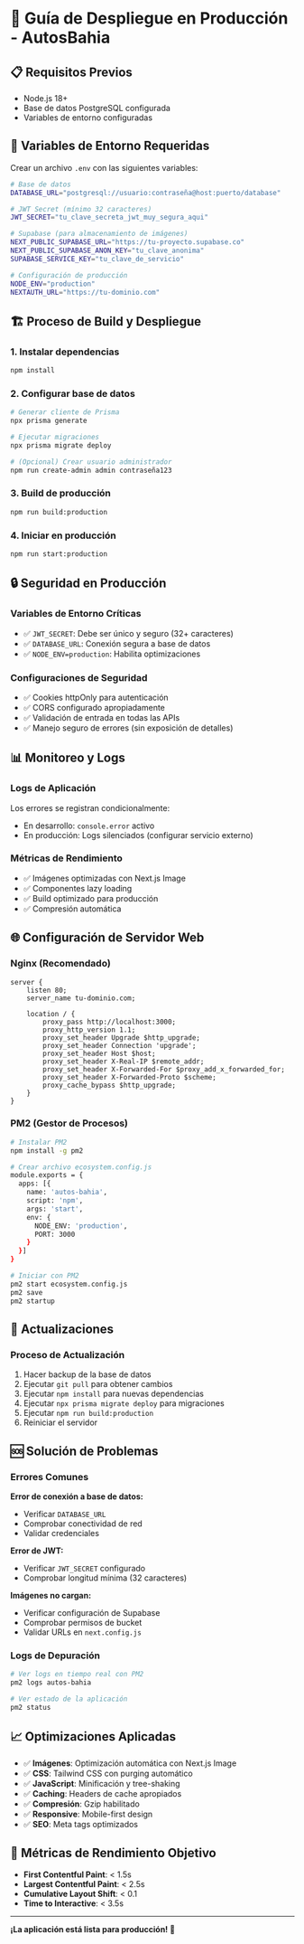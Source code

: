 # 🚀 Guía de Despliegue en Producción - AutosBahia

## 📋 Requisitos Previos

- Node.js 18+ 
- Base de datos PostgreSQL configurada
- Variables de entorno configuradas

## 🔧 Variables de Entorno Requeridas

Crear un archivo `.env` con las siguientes variables:

```bash
# Base de datos
DATABASE_URL="postgresql://usuario:contraseña@host:puerto/database"

# JWT Secret (mínimo 32 caracteres)
JWT_SECRET="tu_clave_secreta_jwt_muy_segura_aqui"

# Supabase (para almacenamiento de imágenes)
NEXT_PUBLIC_SUPABASE_URL="https://tu-proyecto.supabase.co"
NEXT_PUBLIC_SUPABASE_ANON_KEY="tu_clave_anonima"
SUPABASE_SERVICE_KEY="tu_clave_de_servicio"

# Configuración de producción
NODE_ENV="production"
NEXTAUTH_URL="https://tu-dominio.com"
```

## 🏗️ Proceso de Build y Despliegue

### 1. Instalar dependencias
```bash
npm install
```

### 2. Configurar base de datos
```bash
# Generar cliente de Prisma
npx prisma generate

# Ejecutar migraciones
npx prisma migrate deploy

# (Opcional) Crear usuario administrador
npm run create-admin admin contraseña123
```

### 3. Build de producción
```bash
npm run build:production
```

### 4. Iniciar en producción
```bash
npm run start:production
```

## 🔒 Seguridad en Producción

### Variables de Entorno Críticas
- ✅ `JWT_SECRET`: Debe ser único y seguro (32+ caracteres)
- ✅ `DATABASE_URL`: Conexión segura a base de datos
- ✅ `NODE_ENV=production`: Habilita optimizaciones

### Configuraciones de Seguridad
- ✅ Cookies httpOnly para autenticación
- ✅ CORS configurado apropiadamente
- ✅ Validación de entrada en todas las APIs
- ✅ Manejo seguro de errores (sin exposición de detalles)

## 📊 Monitoreo y Logs

### Logs de Aplicación
Los errores se registran condicionalmente:
- En desarrollo: `console.error` activo
- En producción: Logs silenciados (configurar servicio externo)

### Métricas de Rendimiento
- ✅ Imágenes optimizadas con Next.js Image
- ✅ Componentes lazy loading
- ✅ Build optimizado para producción
- ✅ Compresión automática

## 🌐 Configuración de Servidor Web

### Nginx (Recomendado)
```nginx
server {
    listen 80;
    server_name tu-dominio.com;
    
    location / {
        proxy_pass http://localhost:3000;
        proxy_http_version 1.1;
        proxy_set_header Upgrade $http_upgrade;
        proxy_set_header Connection 'upgrade';
        proxy_set_header Host $host;
        proxy_set_header X-Real-IP $remote_addr;
        proxy_set_header X-Forwarded-For $proxy_add_x_forwarded_for;
        proxy_set_header X-Forwarded-Proto $scheme;
        proxy_cache_bypass $http_upgrade;
    }
}
```

### PM2 (Gestor de Procesos)
```bash
# Instalar PM2
npm install -g pm2

# Crear archivo ecosystem.config.js
module.exports = {
  apps: [{
    name: 'autos-bahia',
    script: 'npm',
    args: 'start',
    env: {
      NODE_ENV: 'production',
      PORT: 3000
    }
  }]
}

# Iniciar con PM2
pm2 start ecosystem.config.js
pm2 save
pm2 startup
```

## 🔄 Actualizaciones

### Proceso de Actualización
1. Hacer backup de la base de datos
2. Ejecutar `git pull` para obtener cambios
3. Ejecutar `npm install` para nuevas dependencias
4. Ejecutar `npx prisma migrate deploy` para migraciones
5. Ejecutar `npm run build:production`
6. Reiniciar el servidor

## 🆘 Solución de Problemas

### Errores Comunes

**Error de conexión a base de datos:**
- Verificar `DATABASE_URL`
- Comprobar conectividad de red
- Validar credenciales

**Error de JWT:**
- Verificar `JWT_SECRET` configurado
- Comprobar longitud mínima (32 caracteres)

**Imágenes no cargan:**
- Verificar configuración de Supabase
- Comprobar permisos de bucket
- Validar URLs en `next.config.js`

### Logs de Depuración
```bash
# Ver logs en tiempo real con PM2
pm2 logs autos-bahia

# Ver estado de la aplicación
pm2 status
```

## 📈 Optimizaciones Aplicadas

- ✅ **Imágenes**: Optimización automática con Next.js Image
- ✅ **CSS**: Tailwind CSS con purging automático
- ✅ **JavaScript**: Minificación y tree-shaking
- ✅ **Caching**: Headers de cache apropiados
- ✅ **Compresión**: Gzip habilitado
- ✅ **Responsive**: Mobile-first design
- ✅ **SEO**: Meta tags optimizados

## 🎯 Métricas de Rendimiento Objetivo

- **First Contentful Paint**: < 1.5s
- **Largest Contentful Paint**: < 2.5s
- **Cumulative Layout Shift**: < 0.1
- **Time to Interactive**: < 3.5s

---

**¡La aplicación está lista para producción! 🎉** 